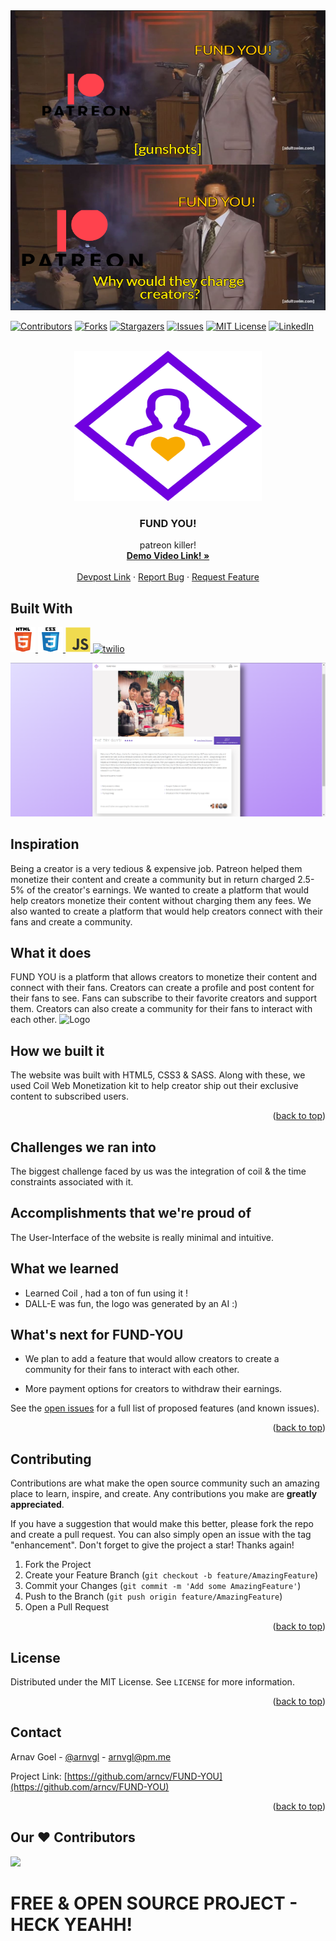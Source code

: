 <div align="center">
  <a href="https://github.com/arncv/FUND-YOU">
    <img src="img/meme.png" alt="meme" width="600" height="480">
  </a>
 </div>


<!-- PROJECT SHIELDS -->
<!--
*** I'm using markdown "reference style" links for readability.
*** Reference links are enclosed in brackets [ ] instead of parentheses ( ).
*** See the bottom of this document for the declaration of the reference variables
*** for contributors-url, forks-url, etc. This is an optional, concise syntax you may use.
*** https://www.markdownguide.org/basic-syntax/#reference-style-links
-->
[![Contributors][contributors-shield]][contributors-url]
[![Forks][forks-shield]][forks-url]
[![Stargazers][stars-shield]][stars-url]
[![Issues][issues-shield]][issues-url]
[![MIT License][license-shield]][license-url]
[![LinkedIn][linkedin-shield]][linkedin-url]



<!-- PROJECT LOGO -->
<br />
<div align="center">
  <a href="https://github.com/arncv/FUND-YOU">
    <img src="img/logo.png" alt="Logo" width="300" height="240">
  </a>

<h3 align="center">FUND YOU!</h3>

  <p align="center">
    patreon killer!
    <br />
    <a href="https://www.youtube.com/watch?v=3ZCMxn9KC8w"><strong>Demo Video Link! »</strong></a>
    <br />
    <br />
    <a href="https://devpost.com/software/FUND-YOU">Devpost Link</a>
    ·
    <a href="https://github.com/arncv/FUND-YOU/issues">Report Bug</a>
    ·
    <a href="https://github.com/arncv/FUND-YOU/issues">Request Feature</a>
  </p>
</div>





## Built With

<a href="https://www.w3.org/html/" target="_blank" rel="noreferrer"> <img src="https://raw.githubusercontent.com/devicons/devicon/master/icons/html5/html5-original-wordmark.svg" alt="html5" width="40" height="40"/>  </a> 
<a href="https://www.w3schools.com/css/" target="_blank" rel="noreferrer"> <img src="https://raw.githubusercontent.com/devicons/devicon/master/icons/css3/css3-original-wordmark.svg" alt="css3" width="40" height="40"/> </a> 
<a href="https://developer.mozilla.org/en-US/docs/Web/JavaScript" target="_blank" rel="noreferrer"> <img src="https://raw.githubusercontent.com/devicons/devicon/master/icons/javascript/javascript-original.svg" alt="javascript" width="40" height="40"/> </a>
<a href="https://www.twilio.com/" target="_blank" rel="noreferrer"> <img 
src="https://www.twilio.com/docs/static/dist/img/559bc7cf.svg" alt="twilio" width="40" height="40"/> </a>


[![Product Name Screen Shot][product-screenshot]](https://arncv.github.io/FUND-YOU/)



## Inspiration
 Being a creator is a very tedious & expensive job. Patreon helped them monetize their content and create a community but in return charged 2.5-5% of the creator's earnings. We wanted to create a platform that would help creators monetize their content without charging them any fees. We also wanted to create a platform that would help creators connect with their fans and create a community. 
 
 

## What it does
FUND YOU is a platform that allows creators to monetize their content and connect with their fans. Creators can create a profile and post content for their fans to see. Fans can subscribe to their favorite creators and support them. Creators can also create a community for their fans to interact with each other.
<img src="img/screenshot" alt="Logo" width="941" height="444.1">


## How we built it
 The website was built with HTML5, CSS3 & SASS. Along with these, we used Coil Web Monetization kit to help creator ship out their exclusive content to subscribed users.


<p align="right">(<a href="#readme-top">back to top</a>)</p>

## Challenges we ran into
 The biggest challenge faced by us was the integration of coil & the time constraints associated with it.
 

## Accomplishments that we're proud of
 The User-Interface of the website is really minimal and intuitive. 
 
 

## What we learned
 * Learned Coil , had a ton of fun using it !
 * DALL-E was fun, the logo was generated by an AI :) 



## What's next for FUND-YOU
 * We plan to add a feature that would allow creators to create a community for their fans to interact with each other.

 * More payment options for creators to withdraw their earnings.


See the [open issues](https://github.com/arncv/FUND-YOU/issues) for a full list of proposed features (and known issues).

<p align="right">(<a href="#readme-top">back to top</a>)</p>



<!-- CONTRIBUTING -->
## Contributing

Contributions are what make the open source community such an amazing place to learn, inspire, and create. Any contributions you make are **greatly appreciated**.

If you have a suggestion that would make this better, please fork the repo and create a pull request. You can also simply open an issue with the tag "enhancement".
Don't forget to give the project a star! Thanks again!

1. Fork the Project
2. Create your Feature Branch (`git checkout -b feature/AmazingFeature`)
3. Commit your Changes (`git commit -m 'Add some AmazingFeature'`)
4. Push to the Branch (`git push origin feature/AmazingFeature`)
5. Open a Pull Request

<p align="right">(<a href="#readme-top">back to top</a>)</p>



<!-- LICENSE -->
## License

Distributed under the MIT License. See `LICENSE` for more information.

<p align="right">(<a href="#readme-top">back to top</a>)</p>



<!-- CONTACT -->
## Contact

Arnav Goel  - [@arnvgl](https://twitter.com/arnvgl) - arnvgl@pm.me

Project Link: [https://github.com/arncv/FUND-YOU](https://github.com/arncv/FUND-YOU)

<p align="right">(<a href="#readme-top">back to top</a>)</p>



## Our ♥️ Contributors

<a href="https://github.com/refinedev/refine/graphs/contributors">
  <img src="https://contrib.rocks/image?repo=arncv/FUND-YOU" />
</a>








# FREE & OPEN SOURCE PROJECT - HECK YEAHH!


<!-- MARKDOWN LINKS & IMAGES -->
<!-- https://www.markdownguide.org/basic-syntax/#reference-style-links -->
[contributors-shield]: https://img.shields.io/github/contributors/arncv/FUND-YOU.svg?style=for-the-badge
[contributors-url]: https://github.com/arncv/FUND-YOU/graphs/contributors
[forks-shield]: https://img.shields.io/github/forks/arncv/FUND-YOU.svg?style=for-the-badge
[forks-url]: https://github.com/arncv/FUND-YOU/network/members
[stars-shield]: https://img.shields.io/github/stars/arncv/FUND-YOU.svg?style=for-the-badge
[stars-url]:https://github.com/arncv/FUND-YOU/stargazers
[issues-shield]: https://img.shields.io/github/issues/arncv/FUND-YOU.svg?style=for-the-badge
[issues-url]: https://github.com/arncv/FUND-YOU/issues
[license-shield]: https://img.shields.io/github/license/arncv/FUND-YOU.svg?style=for-the-badge
[license-url]: https://github.com/arncv/FUND-YOU/blob/master/LICENSE
[linkedin-shield]: https://img.shields.io/badge/-LinkedIn-black.svg?style=for-the-badge&logo=linkedin&colorB=555
[linkedin-url]: https://linkedin.com/in/arnvgl
[product-screenshot]: img/screenshot.png
